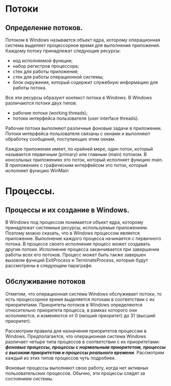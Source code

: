 # Потоки
## Определение потоков.
Потоком в Windows называется объект ядра, которому операционная система выделяет процессорное
время для выполнения приложения. Каждому потоку принадлежат следующие ресурсы:
  + код исполняемой функции;
  + набор регистров процессора;
  + стек для работы приложения;
  + стек для работы операционной системы;
  + блок окружения, который содержит служебную информацию для работы потока.

Все эти ресурсы образуют контекст потока в Windows. В Windows различаются потоки двух типов:
  + рабочие потоки (working threads);
  + потоки интерфейса пользователя (user interface threads).

Рабочие потоки выполняют различные фоновые задачи в приложении. Потоки интерфейса пользователя
связаны с окнами и выполняют обработку сообщений, поступающих этим окнам.

Каждое приложение имеет, по крайней мере, один поток, который называется первичным (primary) или
главным (main) потоком. В консольных приложениях это поток, который исполняет функцию main. В
приложениях с графическим интерфейсом это поток, который исполняет функцию WinMain

# Процессы.
## Процессы и их создание в Windows.
В Windows под процессом понимается объект ядра, которому принадлежат системные ресурсы,
используемые приложением. Поэтому можно сказать, что в Windows процессом является приложение.
Выполнение каждого процесса начинается с первичного потока. В процессе своего исполнения процесс может
создавать другие потоки. Исполнение процесса заканчивается при завершении работы всех его потоков.
Процесс может быть также завершен вызовом функций ExitProcess и TerminateProcess, которые будут
рассмотрены в следующем параграфе.
## Обслуживание потоков
Отметим, что операционная система Windows обслуживает потоки, то есть процессорное время
выделяется потокам в соответствии с их приоритетами. Приоритеты потоков в Windows определяются
относительно приоритета процесса, в рамках которого они исполняются, и изменяются от 0 (низший
приоритет) до 31 (высший приоритет).

Рассмотрим правила для назначения приоритетов процессам в Windows. Предполагается, что
операционная система Windows различает четыре типа процессов в соответствии с их приоритетами: ***фоновые
процессы, процессы с нормальным приоритетом, процессы с высоким приоритетом и процессы реального
времени***. Рассмотрим каждый из этих типов процессов чуть подробнее.

Фоновые процессы выполняют свою работу, когда нет активных пользовательских процессов. Обычно,
эти процессы следят за состоянием системы.
